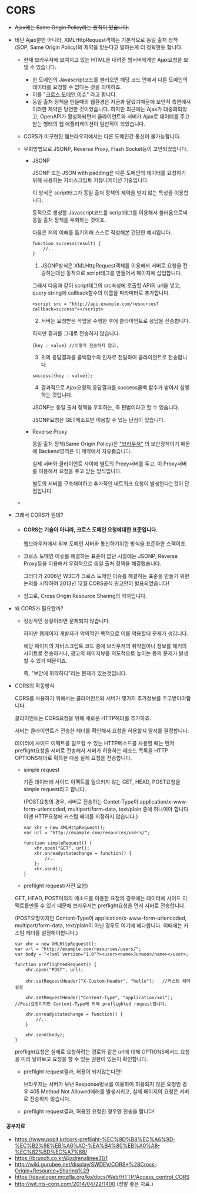 <h1>
    CORS
</h1>

- ~~Ajax에는 Same Origin Policy라는 원칙이 있습니다.~~  

- 비단 Ajax뿐만 아니라, XMLHttpRequest객체는 기본적으로 동일 출처 정책(SOP, Same Origin Policy)의 제약을 받는다고 말하는게 더 정확한듯 합니다.

  - 현재 브라우저에 보여지고 있는 HTML을 내려준 웹서버에게만 Ajax요청을 보낼 수 있습니다.

    - 한 도메인의 Javascript코드를 불러오면 해당 코드 안에서 다른 도메인의 데이터를 요청할 수 없다는 것을 의미하죠.
    - 이를 "<u>크로스 도메인 이슈</u>" 라고 합니다.
    - 동일 출처 정책을 만들때의 웹환경은 지금과 달랐기때문에 보안적 측면에서 이러한 제약은 당연한 것이었습니다. 하지만 최근에는 Ajax가 대중화되었고, OpenAPI가 활성화되면서 클라이언트와 서버가 Ajax로 데이터를 주고받는 형태의 웹 애플리케이션이 일반적이 되었습니다.

  - CORS가 미구현된 웹브라우저에서는 다른 도메인간 통신이 불가능합니다.

  - 우회방법으로 JSONP,  Reverse Proxy, Flash Socket등이 고안되었습니다.

    - JSONP

      JSONP 또는 JSON with padding은 다른 도메인의 데이터를 요청하기 위해 사용하는 자바스크립트 커뮤니케이션 기술입니다.

      이 방식은 script태그가 동일 출처 정책의 제약을 받지 않는 특성을 이용합니다.

      동적으로 생성할 Javascript코드를 script태그를 이용해서 불러옴으로써 동일 출처 정책을 우회하는 것이죠. 

      다음은 저의 이해를 돕기위해 스스로 작성해본 간단한 예시입니다.

      ```
      function success(result) {
          //..
      }
      ```

      1) JSONP방식은 XMLHttpRequest객체를 이용해서 서버로 요청을 전송하는대신 동적으로 script태그를 만들어서 페이지에 삽입합니다.

      그래서 다음과 같이 script태그의 src속성에 호출할 API의 url을 넣고, query string에 callback함수의 이름을 파라미터로 추가합니다.

      ```
      <script src = "http://api.example.com/resources?callback=success"></script>
      ```

      2) 서버는 요청받은 작업을 수행한 후에 클라이언트로 응답을 전송합니다.

      하지만 결과를 그대로 전송하지 않습니다.

      ```
      {key : value}	//이렇게 전송하지 않고,
      ```

      3) 위의 응답결과를 콜백함수의 인자로 전달하여 클라이언트로 전송합니다.

      ```
      success({key : value});
      ```

      4) 결과적으로 Ajax요청의 응답결과를 success콜백 함수가 받아서 실행하는 것입니다.

      JSONP는 동일 출처 정책을 우회하는, 즉 편법이라고 할 수 있습니다.

      JSONP요청은 GET메소드만 이용할 수 있는 단점이 있습니다.


    - Reverse Proxy

      동일 출처 정책(Same Origin Policy)은 <u>"브라우저"</u> 의 보안정책이기 때문에 Backend영역은 이 제약에서 자유롭습니다.

      실제 서버와 클라이언트 사이에 별도의 Proxy서버를 두고, 이 Proxy서버를 이용해서 요청을 주고 받는 방식입니다.

      별도의 서버를 구축해야하고 추가적인 네트워크 요청이 발생한다는것이 단점입니다.

  - 

   

- 그래서 CORS가 뭔데?

  - <h4>CORS는 기술이 아니라, 크로스 도메인 요청에대한 표준입니다.</h4>

    웹브라우저에서 외부 도메인 서버와 통신하기위한 방식을 표준화한 스펙이죠.

  - 크로스 도메인 이슈를 해결하는 표준이 없던 시절에는 JSONP, Reverse Proxy등을 이용해서 우회적으로 동일 출처 정책을 해결했습니다.

    그러다가 2006년 W3C가 크로스 도메인 이슈를 해결하는 표준을 만들기 위한 논의를 시작하여 2013년 12월 CORS공식 권고안이 발표되었습니다!

  - 참고로, Cross Origin Resource Sharing의 약자입니다.

- 왜 CORS가 필요할까?

  - 정상적인 상황이라면 문제되지 않습니다.

    하지만 웹페이지 개발자가 악의적인 목적으로 이를 악용할때 문제가 생깁니다.

    해당 페이지의 자바스크립트 코드 중에 브라우저의 취약점이나 정보를 해커의 사이트로 전송하거나, 광고의 페이지뷰를 의도적으로 높이는 등의 문제가 발생할 수 있기 때문이죠.

    즉, "보안에 취약하다"라는 문제가 있는것입니다.


- CORS의 작동방식

  CORS를 사용하기 위해서는 클라이언트와 서버가 몇가지 추가정보를 주고받아야합니다.

  클라이언트는 CORS요청을 위해 새로운 HTTP헤더를 추가하죠.

  서버는 클라이언트가 전송한 헤더를 확인해서 요청을 허용할지 말지를 결정합니다.

  데이터에 사이드 이펙트를 일으킬 수 있는 HTTP메소드를 사용할 때는 먼저 preflight요청을 서버로 전송해서 서버가 허용하는 메소드 목록을 HTTP OPTIONS헤더로 획득한 다음 실제 요청을 전송합니다.



  - simple request

    기존 데이터에 사이드 이펙트를 일으키지 않는 GET, HEAD, POST요청을 simple request라고 합니다.

    (POST요청의 경우, 서버로 전송하는 Contet-Type이 application/x-www-form-urlencoded, multipart/form-data, text/plain 중에 하나여야 합니다. 이땐 HTTP요청에 커스텀 헤더를 지정하지 않습니다.)

    ```
    var xhr = new XMLHttpRequest();
    var url = "http://example.com/resources/users/";
    
    function simpleRequest() {
        xhr.open("GET", url);
        xhr.onreadystatechange = function() {
            //..
        };
        xhr.send();
    }
    ```


  -  preflight request(사전 요청)

    GET, HEAD, POST이외의 메소드를 이용한 요청의 경우에는 데이터에 사이드 이펙트를만들 수 있기 때문에 브라우저는 preflight요청을 먼저 서버로 전송합니다.

    (POST요청이지만 Content-Type이 application/x-www-form-urlencoded, multipart/form-data, text/plain이 아닌 경우도 여기에 해다합니다. 이때에는 커스텀 헤더를 설정해야합니다.)

    ```
    var xhr = new XMLHttpRequest();
    var url = "http://example.com/resources/users/";
    var body = "<?xml version="1.0"?><user><name>Junwoo</name></user>;
    
    function preflightedRequest() {
        xhr.open("POST", url);
        
        xhr.setRequestHeader("X-Custom-Header", "hello");	//커스텀 헤더 설정
        
        xhr.setRequestHeader("Content-Type", "application/xml");	//Post요청이지만 Content-Type에 의해 preflighted request입니다.
        
        xhr.onreadystatechange = function() {
            //..
        }
        
        xhr.send(body);
    }
    ```



    preflight요청은 실제로 요청하려는 경로와 같은 url에 대해 OPTIONS메서드 요청을 미리 날려보고 요청을 할 수 있는 권한이 있는지 확인합니다.

    - preflight request결과, 허용이 되지않는다면!

      브라우저는 서버가 보낸 Response벙보를 이용하여 허용되지 않은 요청인 경우 405 Method Not Allowed에러를 발생시키고, 실제 페이지의 요청은 서버로 전송하지 않습니다.

    - preflight request결과, 허용된 요청인 경우엔 전송을 합니다!





<h4>
    공부자료
</h4>

- https://www.popit.kr/cors-preflight-%EC%9D%B8%EC%A6%9D-%EC%B2%98%EB%A6%AC-%EA%B4%80%EB%A0%A8-%EC%82%BD%EC%A7%88/
- https://brunch.co.kr/@adrenalinee31/1
- http://wiki.gurubee.net/display/SWDEV/CORS+%28Cross-Origin+Resource+Sharing%29
- https://developer.mozilla.org/ko/docs/Web/HTTP/Access_control_CORS
- http://wit.nts-corp.com/2014/04/22/1400 (정말 좋은 자료.)